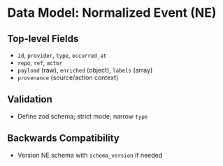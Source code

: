 # Data Model: Normalized Event (NE)

## Top-level Fields
- `id`, `provider`, `type`, `occurred_at`
- `repo`, `ref`, `actor`
- `payload` (raw), `enriched` (object), `labels` (array)
- `provenance` (source/action context)

## Validation
- Define zod schema; strict mode; narrow `type`

## Backwards Compatibility
- Version NE schema with `schema_version` if needed
